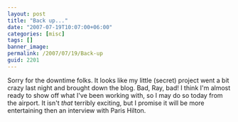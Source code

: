 ```yaml
---
layout: post
title: "Back up..."
date: "2007-07-19T10:07:00+06:00"
categories: [misc]
tags: []
banner_image: 
permalink: /2007/07/19/Back-up
guid: 2201
---
```


Sorry for the downtime folks. It looks like my little (secret) project went a bit crazy last night and brought down the blog. Bad, Ray, bad! I think I'm almost ready to show off what I've been working with, so I may do so today from the airport. It isn't <i>that</i> terribly exciting, but I promise it will be more entertaining then an interview with Paris Hilton.